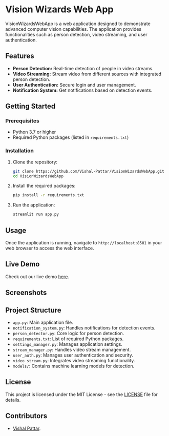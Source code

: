 # Vision Wizards Web App

VisionWizardsWebApp is a web application designed to demonstrate advanced computer vision capabilities. The application provides functionalities such as person detection, video streaming, and user authentication.

## Features

- **Person Detection:** Real-time detection of people in video streams.
- **Video Streaming:** Stream video from different sources with integrated person detection.
- **User Authentication:** Secure login and user management.
- **Notification System:** Get notifications based on detection events.

## Getting Started

### Prerequisites

- Python 3.7 or higher
- Required Python packages (listed in `requirements.txt`)

### Installation

1. Clone the repository:
    ```bash
    git clone https://github.com/Vishal-Pattar/VisionWizardsWebApp.git
    cd VisionWizardsWebApp
    ```

2. Install the required packages:
    ```bash
    pip install -r requirements.txt
    ```

3. Run the application:
    ```bash
    streamlit run app.py
    ```

## Usage

Once the application is running, navigate to `http://localhost:8501` in your web browser to access the web interface.

## Live Demo

Check out our live demo [here](https://visionwizardswebapp.onrender.com).

## Screenshots
<!--
### Home Page
![Home Page](screenshots/home_page.png)

### Person Detection
![Person Detection](screenshots/person_detection.png)

### User Authentication
![User Authentication](screenshots/user_authentication.png)
-->

## Project Structure

- `app.py`: Main application file.
- `notification_system.py`: Handles notifications for detection events.
- `person_detector.py`: Core logic for person detection.
- `requirements.txt`: List of required Python packages.
- `settings_manager.py`: Manages application settings.
- `stream_manager.py`: Handles video stream management.
- `user_auth.py`: Manages user authentication and security.
- `video_stream.py`: Integrates video streaming functionality.
- `models/`: Contains machine learning models for detection.

## License

This project is licensed under the MIT License - see the [LICENSE](LICENSE) file for details.

## Contributors
- [Vishal Pattar](https://github.com/Vishal-Pattar).

